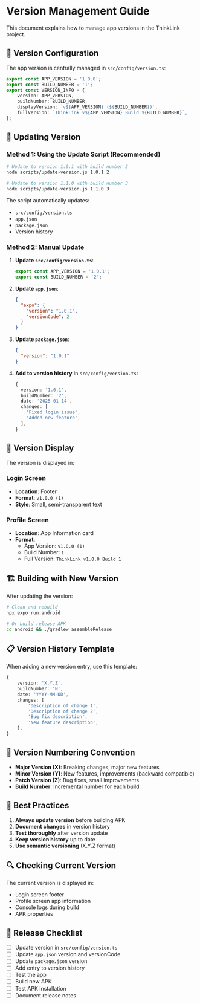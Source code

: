 # Version Management Guide

This document explains how to manage app versions in the ThinkLink project.

## 📁 Version Configuration

The app version is centrally managed in `src/config/version.ts`:

```typescript
export const APP_VERSION = '1.0.0';
export const BUILD_NUMBER = '1';
export const VERSION_INFO = {
    version: APP_VERSION,
    buildNumber: BUILD_NUMBER,
    displayVersion: `v${APP_VERSION} (${BUILD_NUMBER})`,
    fullVersion: `ThinkLink v${APP_VERSION} Build ${BUILD_NUMBER}`,
};
```

## 🔄 Updating Version

### Method 1: Using the Update Script (Recommended)

```bash
# Update to version 1.0.1 with build number 2
node scripts/update-version.js 1.0.1 2

# Update to version 1.1.0 with build number 3
node scripts/update-version.js 1.1.0 3
```

The script automatically updates:
- `src/config/version.ts`
- `app.json`
- `package.json`
- Version history

### Method 2: Manual Update

1. **Update `src/config/version.ts`**:
   ```typescript
   export const APP_VERSION = '1.0.1';
   export const BUILD_NUMBER = '2';
   ```

2. **Update `app.json`**:
   ```json
   {
     "expo": {
       "version": "1.0.1",
       "versionCode": 2
     }
   }
   ```

3. **Update `package.json`**:
   ```json
   {
     "version": "1.0.1"
   }
   ```

4. **Add to version history** in `src/config/version.ts`:
   ```typescript
   {
     version: '1.0.1',
     buildNumber: '2',
     date: '2025-01-14',
     changes: [
       'Fixed login issue',
       'Added new feature',
     ],
   }
   ```

## 📱 Version Display

The version is displayed in:

### Login Screen
- **Location**: Footer
- **Format**: `v1.0.0 (1)`
- **Style**: Small, semi-transparent text

### Profile Screen
- **Location**: App Information card
- **Format**: 
  - App Version: `v1.0.0 (1)`
  - Build Number: `1`
  - Full Version: `ThinkLink v1.0.0 Build 1`

## 🏗️ Building with New Version

After updating the version:

```bash
# Clean and rebuild
npx expo run:android

# Or build release APK
cd android && ./gradlew assembleRelease
```

## 📋 Version History Template

When adding a new version entry, use this template:

```typescript
{
    version: 'X.Y.Z',
    buildNumber: 'N',
    date: 'YYYY-MM-DD',
    changes: [
        'Description of change 1',
        'Description of change 2',
        'Bug fix description',
        'New feature description',
    ],
}
```

## 🎯 Version Numbering Convention

- **Major Version (X)**: Breaking changes, major new features
- **Minor Version (Y)**: New features, improvements (backward compatible)
- **Patch Version (Z)**: Bug fixes, small improvements
- **Build Number**: Incremental number for each build

## 📝 Best Practices

1. **Always update version** before building APK
2. **Document changes** in version history
3. **Test thoroughly** after version update
4. **Keep version history** up to date
5. **Use semantic versioning** (X.Y.Z format)

## 🔍 Checking Current Version

The current version is displayed in:
- Login screen footer
- Profile screen app information
- Console logs during build
- APK properties

## 🚀 Release Checklist

- [ ] Update version in `src/config/version.ts`
- [ ] Update `app.json` version and versionCode
- [ ] Update `package.json` version
- [ ] Add entry to version history
- [ ] Test the app
- [ ] Build new APK
- [ ] Test APK installation
- [ ] Document release notes
